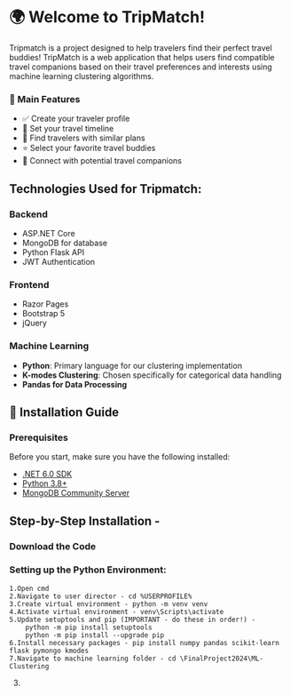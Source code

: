 # 🌍 Welcome to TripMatch! 

Tripmatch is a  project designed to help travelers find their perfect travel buddies!
TripMatch is a web application that helps users find compatible travel companions based on their travel preferences and interests using machine learning clustering algorithms.

### 🎯 Main Features
- ✅ Create your traveler profile
- 📅 Set your travel timeline
- 🤝 Find travelers with similar plans
- ⭐ Select your favorite travel buddies
- 📱 Connect with potential travel companions


## Technologies Used for Tripmatch:

### Backend
- ASP.NET Core
- MongoDB for database
- Python Flask API
- JWT Authentication

### Frontend
- Razor Pages
- Bootstrap 5
- jQuery

### Machine Learning
- **Python**: Primary language for our clustering implementation
- **K-modes Clustering**: Chosen specifically for categorical data handling
- **Pandas for Data Processing**


## 🚀 Installation Guide

### Prerequisites
Before you start, make sure you have the following installed:
- [.NET 6.0 SDK](https://dotnet.microsoft.com/download/dotnet/6.0)
- [Python 3.8+](https://www.python.org/downloads/)
- [MongoDB Community Server](https://www.mongodb.com/try/download/community)

## Step-by-Step Installation - 
### Download the Code
### Setting up the Python Environment:
    1.Open cmd
    2.Navigate to user director - cd %USERPROFILE%
    3.Create virtual environment - python -m venv venv
    4.Activate virtual environment - venv\Scripts\activate
    5.Update setuptools and pip (IMPORTANT - do these in order!) - 
        python -m pip install setuptools
        python -m pip install --upgrade pip
    6.Install necessary packages - pip install numpy pandas scikit-learn flask pymongo kmodes
    7.Navigate to machine learning folder - cd \FinalProject2024\ML-Clustering
3. 
